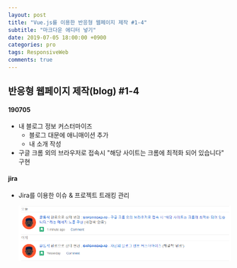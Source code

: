 ```yaml
---
layout: post
title: "Vue.js를 이용한 반응형 웹페이지 제작 #1-4"
subtitle: "마크다운 에디터 넣기"
date: 2019-07-05 18:00:00 +0900
categories: pro
tags: ResponsiveWeb
comments: true
---
```



## 반응형 웹페이지 제작(blog) #1-4

#### 190705

- 내 블로그 정보 커스터마이즈
    - 블로그 대문에 애니매이션 추가
    - 내 소개 작성
- 구글 크롬 외의 브라우저로 접속시 "해당 사이트는 크롬에 최적화 되어 있습니다" 구현


#### jira

- Jira를 이용한 이슈 & 프로젝트 트래킹 관리

    ![jira6](/img/in-post/jira6.png)

